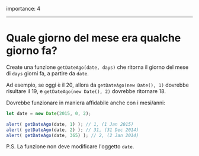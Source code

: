 importance: 4

---

# Quale giorno del mese era qualche giorno fa?

Create una funzione `getDateAgo(date, days)` che ritorna il giorno del mese di `days` giorni fa, a partire da `date`.

Ad esempio, se oggi è il 20, allora da `getDateAgo(new Date(), 1)` dovrebbe risultare il 19, e `getDateAgo(new Date(), 2)` dovrebbe ritornare 18.

Dovrebbe funzionare in maniera affidabile anche con i mesi/anni:

```js
let date = new Date(2015, 0, 2);

alert( getDateAgo(date, 1) ); // 1, (1 Jan 2015)
alert( getDateAgo(date, 2) ); // 31, (31 Dec 2014)
alert( getDateAgo(date, 365) ); // 2, (2 Jan 2014)
```

P.S. La funzione non deve modificare l'oggetto `date`.
